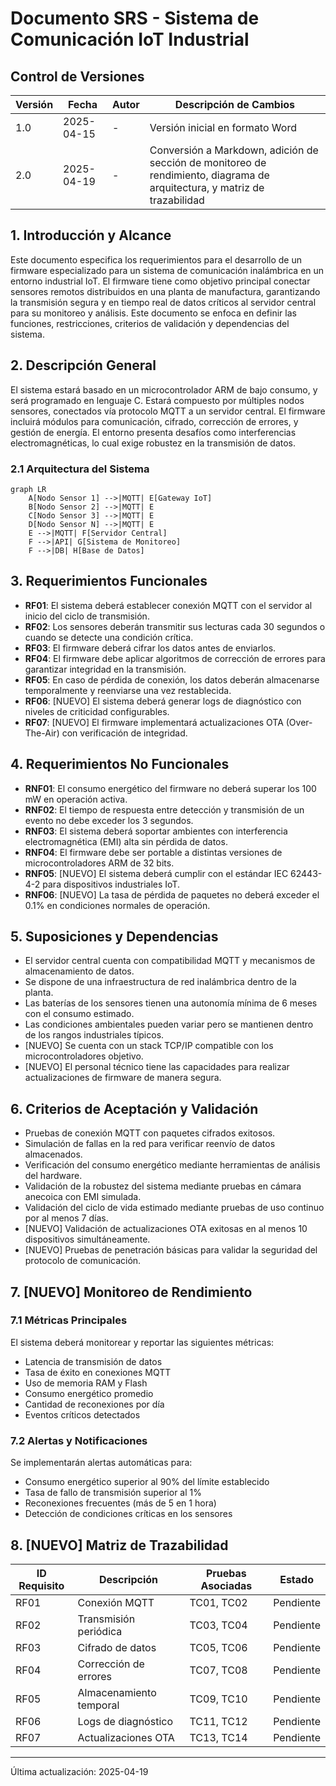 # Documento SRS - Sistema de Comunicación IoT Industrial

## Control de Versiones

| Versión | Fecha | Autor | Descripción de Cambios |
|---------|--------|-------|------------------------|
| 1.0 | 2025-04-15 | - | Versión inicial en formato Word |
| 2.0 | 2025-04-19 | - | Conversión a Markdown, adición de sección de monitoreo de rendimiento, diagrama de arquitectura, y matriz de trazabilidad |

## 1. Introducción y Alcance

Este documento especifica los requerimientos para el desarrollo de un firmware especializado para un sistema de comunicación inalámbrica en un entorno industrial IoT. El firmware tiene como objetivo principal conectar sensores remotos distribuidos en una planta de manufactura, garantizando la transmisión segura y en tiempo real de datos críticos al servidor central para su monitoreo y análisis. Este documento se enfoca en definir las funciones, restricciones, criterios de validación y dependencias del sistema.

## 2. Descripción General

El sistema estará basado en un microcontrolador ARM de bajo consumo, y será programado en lenguaje C. Estará compuesto por múltiples nodos sensores, conectados vía protocolo MQTT a un servidor central. El firmware incluirá módulos para comunicación, cifrado, corrección de errores, y gestión de energía. El entorno presenta desafíos como interferencias electromagnéticas, lo cual exige robustez en la transmisión de datos.

### 2.1 Arquitectura del Sistema

```mermaid
graph LR
    A[Nodo Sensor 1] -->|MQTT| E[Gateway IoT]
    B[Nodo Sensor 2] -->|MQTT| E
    C[Nodo Sensor 3] -->|MQTT| E
    D[Nodo Sensor N] -->|MQTT| E
    E -->|MQTT| F[Servidor Central]
    F -->|API| G[Sistema de Monitoreo]
    F -->|DB| H[Base de Datos]
```

## 3. Requerimientos Funcionales

* **RF01**: El sistema deberá establecer conexión MQTT con el servidor al inicio del ciclo de transmisión.
* **RF02**: Los sensores deberán transmitir sus lecturas cada 30 segundos o cuando se detecte una condición crítica.
* **RF03**: El firmware deberá cifrar los datos antes de enviarlos.
* **RF04**: El firmware debe aplicar algoritmos de corrección de errores para garantizar integridad en la transmisión.
* **RF05**: En caso de pérdida de conexión, los datos deberán almacenarse temporalmente y reenviarse una vez restablecida.
* **RF06**: [NUEVO] El sistema deberá generar logs de diagnóstico con niveles de criticidad configurables.
* **RF07**: [NUEVO] El firmware implementará actualizaciones OTA (Over-The-Air) con verificación de integridad.

## 4. Requerimientos No Funcionales

* **RNF01**: El consumo energético del firmware no deberá superar los 100 mW en operación activa.
* **RNF02**: El tiempo de respuesta entre detección y transmisión de un evento no debe exceder los 3 segundos.
* **RNF03**: El sistema deberá soportar ambientes con interferencia electromagnética (EMI) alta sin pérdida de datos.
* **RNF04**: El firmware debe ser portable a distintas versiones de microcontroladores ARM de 32 bits.
* **RNF05**: [NUEVO] El sistema deberá cumplir con el estándar IEC 62443-4-2 para dispositivos industriales IoT.
* **RNF06**: [NUEVO] La tasa de pérdida de paquetes no deberá exceder el 0.1% en condiciones normales de operación.

## 5. Suposiciones y Dependencias

* El servidor central cuenta con compatibilidad MQTT y mecanismos de almacenamiento de datos.
* Se dispone de una infraestructura de red inalámbrica dentro de la planta.
* Las baterías de los sensores tienen una autonomía mínima de 6 meses con el consumo estimado.
* Las condiciones ambientales pueden variar pero se mantienen dentro de los rangos industriales típicos.
* [NUEVO] Se cuenta con un stack TCP/IP compatible con los microcontroladores objetivo.
* [NUEVO] El personal técnico tiene las capacidades para realizar actualizaciones de firmware de manera segura.

## 6. Criterios de Aceptación y Validación

* Pruebas de conexión MQTT con paquetes cifrados exitosos.
* Simulación de fallas en la red para verificar reenvío de datos almacenados.
* Verificación del consumo energético mediante herramientas de análisis del hardware.
* Validación de la robustez del sistema mediante pruebas en cámara anecoica con EMI simulada.
* Validación del ciclo de vida estimado mediante pruebas de uso continuo por al menos 7 días.
* [NUEVO] Validación de actualizaciones OTA exitosas en al menos 10 dispositivos simultáneamente.
* [NUEVO] Pruebas de penetración básicas para validar la seguridad del protocolo de comunicación.

## 7. [NUEVO] Monitoreo de Rendimiento

### 7.1 Métricas Principales

El sistema deberá monitorear y reportar las siguientes métricas:

* Latencia de transmisión de datos
* Tasa de éxito en conexiones MQTT
* Uso de memoria RAM y Flash
* Consumo energético promedio
* Cantidad de reconexiones por día
* Eventos críticos detectados

### 7.2 Alertas y Notificaciones

Se implementarán alertas automáticas para:

* Consumo energético superior al 90% del límite establecido
* Tasa de fallo de transmisión superior al 1%
* Reconexiones frecuentes (más de 5 en 1 hora)
* Detección de condiciones críticas en los sensores

## 8. [NUEVO] Matriz de Trazabilidad

| ID Requisito | Descripción | Pruebas Asociadas | Estado |
|--------------|-------------|-------------------|---------|
| RF01 | Conexión MQTT | TC01, TC02 | Pendiente |
| RF02 | Transmisión periódica | TC03, TC04 | Pendiente |
| RF03 | Cifrado de datos | TC05, TC06 | Pendiente |
| RF04 | Corrección de errores | TC07, TC08 | Pendiente |
| RF05 | Almacenamiento temporal | TC09, TC10 | Pendiente |
| RF06 | Logs de diagnóstico | TC11, TC12 | Pendiente |
| RF07 | Actualizaciones OTA | TC13, TC14 | Pendiente |

---

Última actualización: 2025-04-19
